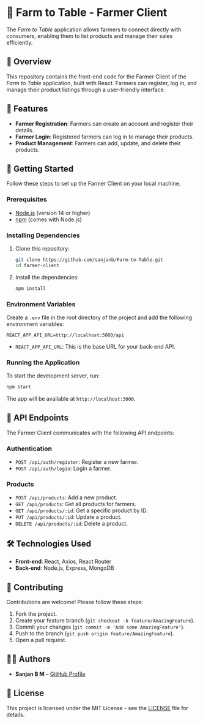 # 🌾 Farm to Table - Farmer Client

The *Farm to Table* application allows farmers to connect directly with consumers, enabling them to list products and manage their sales efficiently.

## 📖 Overview

This repository contains the front-end code for the Farmer Client of the *Farm to Table* application, built with React. Farmers can register, log in, and manage their product listings through a user-friendly interface.

## 🌟 Features

- **Farmer Registration**: Farmers can create an account and register their details.
- **Farmer Login**: Registered farmers can log in to manage their products.
- **Product Management**: Farmers can add, update, and delete their products.

## 🚀 Getting Started

Follow these steps to set up the Farmer Client on your local machine.

### **Prerequisites**

- [Node.js](https://nodejs.org/) (version 14 or higher)
- [npm](https://www.npmjs.com/) (comes with Node.js)

### **Installing Dependencies**

1. Clone this repository:

   ```bash
   git clone https://github.com/sanjanb/Farm-to-Table.git
   cd farmer-client
   ```

2. Install the dependencies:

   ```bash
   npm install
   ```

### **Environment Variables**

Create a `.env` file in the root directory of the project and add the following environment variables:

```plaintext
REACT_APP_API_URL=http://localhost:5000/api
```

- `REACT_APP_API_URL`: This is the base URL for your back-end API.

### **Running the Application**

To start the development server, run:

```bash
npm start
```

The app will be available at `http://localhost:3000`.

## 📜 API Endpoints

The Farmer Client communicates with the following API endpoints:

### **Authentication**

- `POST /api/auth/register`: Register a new farmer.
- `POST /api/auth/login`: Login a farmer.

### **Products**

- `POST /api/products`: Add a new product.
- `GET /api/products`: Get all products for farmers.
- `GET /api/products/:id`: Get a specific product by ID.
- `PUT /api/products/:id`: Update a product.
- `DELETE /api/products/:id`: Delete a product.

## 🛠 Technologies Used

- **Front-end**: React, Axios, React Router
- **Back-end**: Node.js, Express, MongoDB

## 🤝 Contributing

Contributions are welcome! Please follow these steps:

1. Fork the project.
2. Create your feature branch (`git checkout -b feature/AmazingFeature`).
3. Commit your changes (`git commit -m 'Add some AmazingFeature'`).
4. Push to the branch (`git push origin feature/AmazingFeature`).
5. Open a pull request.

## 🧑‍💻 Authors

- **Sanjan B M** – [GitHub Profile](https://github.com/sanjanb)

## 📄 License

This project is licensed under the MIT License - see the [LICENSE](LICENSE) file for details.
